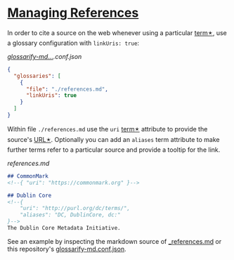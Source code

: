 # [Managing References](#managing-references)

In order to cite a source on the web whenever using a particular [term🟉][1], use a
glossary configuration with `linkUris: true`:

*[glossarify-md…][2].conf.json*

```json
{
  "glossaries": [
    {
      "file": "./references.md",
      "linkUris": true
    }
  ]
}
```

Within file `./references.md` use the `uri` [term🟉][1] attribute to provide the source's [URL🟉][3]. Optionally you can add an `aliases` term attribute to make further terms refer to a particular source and provide a tooltip for the link.

*references.md*

```md
## CommonMark
<!--{ "uri": "https://commonmark.org" }-->

## Dublin Core
<!--{
    "uri": "http://purl.org/dc/terms/",
    "aliases": "DC, DublinCore, dc:"
}-->
The Dublin Core Metadata Initiative.
```

See an example by inspecting the markdown source of [\_references.md][4] or this repository's [glossarify-md.conf.json][5].

[1]: ./glossary.md#term "A term is a heading in a markdown file which is passed to glossarify-md as a glossary."

[2]: https://github.com/about-code/glossarify-md "This project."

[3]: ./glossary.md#uri--url "Uniform Resource Identifier and Uniform Resource Locator are both the same thing, which is an ID with a syntax scheme://authority.tld/path/#fragment?query like https://my.org/foo/#bar?q=123."

[4]: ./_references.md

[5]: ../glossarify-md.conf.json
